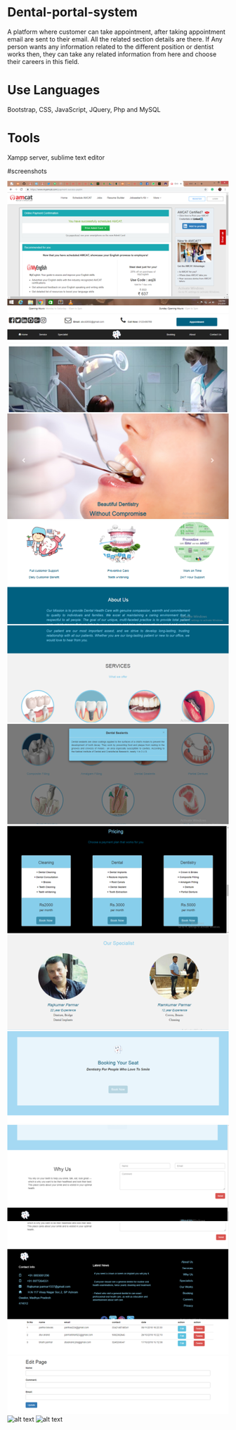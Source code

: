 # Dental-portal-system
A platform where customer can take appointment, after taking appointment email are sent to their email. All the related section details are there. If Any person wants any information related to the different position or dentist works then, they can take any related information from here and choose their careers in this field.

# Use Languages
Bootstrap, CSS, JavaScript, JQuery, Php and MySQL

# Tools
Xampp server, sublime text editor

#screenshots 

![alt text](https://github.com/Bharti-Parmar/Dental-portal-system/blob/master/Screenshot%20(3787).png)
![alt text](https://github.com/Bharti-Parmar/Dental-portal-system/blob/master/Screenshot%20(3793).png)
![alt text](https://github.com/Bharti-Parmar/Dental-portal-system/blob/master/Screenshot%20(3794).png)
![alt text](https://github.com/Bharti-Parmar/Dental-portal-system/blob/master/Screenshot%20(3795).png)
![alt text](https://github.com/Bharti-Parmar/Dental-portal-system/blob/master/Screenshot%20(3796).png)
![alt text](https://github.com/Bharti-Parmar/Dental-portal-system/blob/master/Screenshot%20(3797).png)
![alt text](https://github.com/Bharti-Parmar/Dental-portal-system/blob/master/Screenshot%20(3798).png)
![alt text](https://github.com/Bharti-Parmar/Dental-portal-system/blob/master/Screenshot%20(3799).png)
![alt text](https://github.com/Bharti-Parmar/Dental-portal-system/blob/master/Screenshot%20(3800).png)
![alt text](https://github.com/Bharti-Parmar/Dental-portal-system/blob/master/Screenshot%20(3801).png)
![alt text](https://github.com/Bharti-Parmar/Dental-portal-system/blob/master/Screenshot%20(3802).png)
![alt text](https://github.com/Bharti-Parmar/Dental-portal-system/blob/master/Screenshot%20(3803).png)
![alt text](https://github.com/Bharti-Parmar/Dental-portal-system/blob/master/Screenshot%20(3804).png)
![alt text](https://github.com/Bharti-Parmar/Dental-portal-system/blob/master/Screenshot%20(3805).png)
![alt text](https://github.com/Bharti-Parmar/Dental-portal-system/blob/master/Screenshot%20(3806).png)
